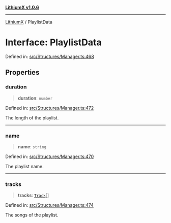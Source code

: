 [**LithiumX v1.0.6**](../README.md)

***

[LithiumX](../globals.md) / PlaylistData

# Interface: PlaylistData

Defined in: [src/Structures/Manager.ts:468](https://github.com/anantix-network/LithiumX/blob/50b399548f48d78c1c57a0dfe99d487d3da44bc6/src/Structures/Manager.ts#L468)

## Properties

### duration

> **duration**: `number`

Defined in: [src/Structures/Manager.ts:472](https://github.com/anantix-network/LithiumX/blob/50b399548f48d78c1c57a0dfe99d487d3da44bc6/src/Structures/Manager.ts#L472)

The length of the playlist.

***

### name

> **name**: `string`

Defined in: [src/Structures/Manager.ts:470](https://github.com/anantix-network/LithiumX/blob/50b399548f48d78c1c57a0dfe99d487d3da44bc6/src/Structures/Manager.ts#L470)

The playlist name.

***

### tracks

> **tracks**: [`Track`](Track.md)[]

Defined in: [src/Structures/Manager.ts:474](https://github.com/anantix-network/LithiumX/blob/50b399548f48d78c1c57a0dfe99d487d3da44bc6/src/Structures/Manager.ts#L474)

The songs of the playlist.
